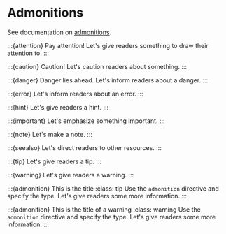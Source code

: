 # Admonitions

See documentation on [admonitions](https://myst-parser.readthedocs.io/en/latest/syntax/admonitions.html).

:::{attention} Pay attention! 
Let's give readers something to draw their attention to.
:::

:::{caution} Caution!
Let's caution readers about something.
:::

:::{danger} Danger lies ahead.
Let's inform readers about a danger.
:::

:::{error}
Let's inform readers about an error.
:::

:::{hint}
Let's give readers a hint.
:::

:::{important}
Let's emphasize something important.
:::

:::{note}
Let's make a note.
:::

:::{seealso}
Let's direct readers to other resources.
:::

:::{tip}
Let's give readers a tip.
:::


:::{warning}
Let's give readers a warning.
:::

:::{admonition} This is the title
:class: tip
Use the `admonition` directive and specify the type. Let's give readers some more information.
:::


:::{admonition} This is the title of a warning
:class: warning
Use the `admonition` directive and specify the type. Let's give readers some more information.
:::
